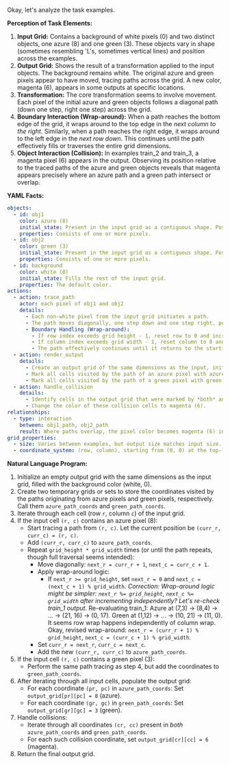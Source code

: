 Okay, let's analyze the task examples.

**Perception of Task Elements:**

1.  **Input Grid:** Contains a background of white pixels (0) and two distinct objects, one azure (8) and one green (3). These objects vary in shape (sometimes resembling 'L's, sometimes vertical lines) and position across the examples.
2.  **Output Grid:** Shows the result of a transformation applied to the input objects. The background remains white. The original azure and green pixels appear to have moved, tracing paths across the grid. A new color, magenta (6), appears in some outputs at specific locations.
3.  **Transformation:** The core transformation seems to involve movement. Each pixel of the initial azure and green objects follows a diagonal path (down one step, right one step) across the grid.
4.  **Boundary Interaction (Wrap-around):** When a path reaches the bottom edge of the grid, it wraps around to the top edge in the *next column to the right*. Similarly, when a path reaches the right edge, it wraps around to the left edge in the *next row down*. This continues until the path effectively fills or traverses the entire grid dimensions.
5.  **Object Interaction (Collision):** In examples train_2 and train_3, a magenta pixel (6) appears in the output. Observing its position relative to the traced paths of the azure and green objects reveals that magenta appears precisely where an azure path and a green path intersect or overlap.

**YAML Facts:**


```yaml
objects:
  - id: obj1
    color: azure (8)
    initial_state: Present in the input grid as a contiguous shape. Position and specific shape vary between examples.
    properties: Consists of one or more pixels.
  - id: obj2
    color: green (3)
    initial_state: Present in the input grid as a contiguous shape. Position and specific shape vary between examples.
    properties: Consists of one or more pixels.
  - id: background
    color: white (0)
    initial_state: Fills the rest of the input grid.
    properties: The default color.
actions:
  - action: trace_path
    actor: each pixel of obj1 and obj2
    details:
      - Each non-white pixel from the input grid initiates a path.
      - The path moves diagonally, one step down and one step right, per step.
      - Boundary Handling (Wrap-around):
        - If row index exceeds grid height - 1, reset row to 0 and increment column index.
        - If column index exceeds grid width - 1, reset column to 0 and increment row index (apply row wrap-around logic if needed).
        - The path effectively continues until it returns to the starting column after traversing all rows, or vice-versa. (Essentially traces across the grid space).
  - action: render_output
    details:
      - Create an output grid of the same dimensions as the input, initialized to white (0).
      - Mark all cells visited by the path of an azure pixel with azure (8).
      - Mark all cells visited by the path of a green pixel with green (3).
  - action: handle_collision
    details:
      - Identify cells in the output grid that were marked by *both* an azure path and a green path.
      - Change the color of these collision cells to magenta (6).
relationships:
  - type: interaction
    between: obj1_path, obj2_path
    result: Where paths overlap, the pixel color becomes magenta (6) in the final output, overwriting the azure (8) or green (3).
grid_properties:
  - size: Varies between examples, but output size matches input size.
  - coordinate_system: (row, column), starting from (0, 0) at the top-left.
```


**Natural Language Program:**

1.  Initialize an empty output grid with the same dimensions as the input grid, filled with the background color (white, 0).
2.  Create two temporary grids or sets to store the coordinates visited by the paths originating from azure pixels and green pixels, respectively. Call them `azure_path_coords` and `green_path_coords`.
3.  Iterate through each cell (row `r`, column `c`) of the input grid.
4.  If the input cell `(r, c)` contains an azure pixel (8):
    *   Start tracing a path from `(r, c)`. Let the current position be `(curr_r, curr_c) = (r, c)`.
    *   Add `(curr_r, curr_c)` to `azure_path_coords`.
    *   Repeat `grid_height * grid_width` times (or until the path repeats, though full traversal seems intended):
        *   Move diagonally: `next_r = curr_r + 1`, `next_c = curr_c + 1`.
        *   Apply wrap-around logic:
            *   If `next_r >= grid_height`, set `next_r = 0` and `next_c = (next_c + 1) % grid_width`. *Correction: Wrap-around logic might be simpler: `next_r %= grid_height`, `next_c %= grid_width` after incrementing independently? Let's re-check train_1 output.* Re-evaluating train_1: Azure at (7,3) -> (8,4) -> ... -> (21, 16) -> (0, 17). Green at (1,12) -> ... -> (10, 21) -> (11, 0). It seems row wrap happens independently of column wrap. Okay, revised wrap-around: `next_r = (curr_r + 1) % grid_height`, `next_c = (curr_c + 1) % grid_width`.
        *   Set `curr_r = next_r`, `curr_c = next_c`.
        *   Add the new `(curr_r, curr_c)` to `azure_path_coords`.
5.  If the input cell `(r, c)` contains a green pixel (3):
    *   Perform the same path tracing as step 4, but add the coordinates to `green_path_coords`.
6.  After iterating through all input cells, populate the output grid:
    *   For each coordinate `(pr, pc)` in `azure_path_coords`: Set `output_grid[pr][pc] = 8` (azure).
    *   For each coordinate `(gr, gc)` in `green_path_coords`: Set `output_grid[gr][gc] = 3` (green).
7.  Handle collisions:
    *   Iterate through all coordinates `(cr, cc)` present in *both* `azure_path_coords` and `green_path_coords`.
    *   For each such collision coordinate, set `output_grid[cr][cc] = 6` (magenta).
8.  Return the final output grid.